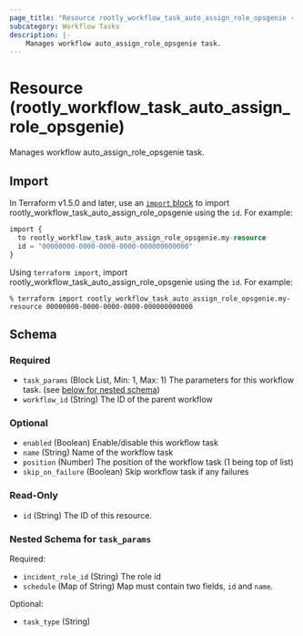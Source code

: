 ```yaml
---
page_title: "Resource rootly_workflow_task_auto_assign_role_opsgenie - terraform-provider-rootly"
subcategory: Workflow Tasks
description: |-
    Manages workflow auto_assign_role_opsgenie task.
---
```


# Resource (rootly_workflow_task_auto_assign_role_opsgenie)

Manages workflow auto_assign_role_opsgenie task.



## Import

In Terraform v1.5.0 and later, use an [`import` block](https://developer.hashicorp.com/terraform/language/import) to import rootly_workflow_task_auto_assign_role_opsgenie using the `id`. For example:

```terraform
import {
  to rootly_workflow_task_auto_assign_role_opsgenie.my-resource
  id = "00000000-0000-0000-0000-000000000000"
}
```

Using `terraform import`, import rootly_workflow_task_auto_assign_role_opsgenie using the `id`. For example:

```console
% terraform import rootly_workflow_task_auto_assign_role_opsgenie.my-resource 00000000-0000-0000-0000-000000000000
```

<!-- schema generated by tfplugindocs -->
## Schema

### Required

- `task_params` (Block List, Min: 1, Max: 1) The parameters for this workflow task. (see [below for nested schema](#nestedblock--task_params))
- `workflow_id` (String) The ID of the parent workflow

### Optional

- `enabled` (Boolean) Enable/disable this workflow task
- `name` (String) Name of the workflow task
- `position` (Number) The position of the workflow task (1 being top of list)
- `skip_on_failure` (Boolean) Skip workflow task if any failures

### Read-Only

- `id` (String) The ID of this resource.

<a id="nestedblock--task_params"></a>
### Nested Schema for `task_params`

Required:

- `incident_role_id` (String) The role id
- `schedule` (Map of String) Map must contain two fields, `id` and `name`.

Optional:

- `task_type` (String)
